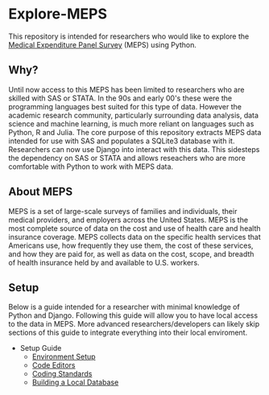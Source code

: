 # Explore-MEPS

This repository is intended for researchers who would like to explore the [Medical Expenditure Panel Survey](https://www.meps.ahrq.gov/mepsweb/index.jsp) (MEPS) using Python.

## Why?

Until now access to this MEPS has been limited to researchers who are skilled with SAS or STATA. In the 90s and early
00's these were the programming languages best suited for this type of data. However the academic research community,
particularly surrounding data analysis, data science and machine learning, is much more reliant on languages such as
Python, R and Julia. The core purpose of this repository extracts MEPS data intended for use with SAS and populates
a SQLite3 database with it. Researchers can now use Django into interact with this data. This sidesteps the
dependency on SAS or STATA and allows reseachers who are more comfortable with Python to work with MEPS data.

## About MEPS

MEPS is a set of large-scale surveys of families and individuals, their medical providers, and employers across
the United States. MEPS is the most complete source of data on the cost and use of health care and health insurance
coverage. MEPS collects data on the specific health services that Americans use, how frequently they use them, the
cost of these services, and how they are paid for, as well as data on the cost, scope, and breadth of health insurance
held by and available to U.S. workers.

## Setup

Below is a guide intended for a researcher with minimal knowledge of Python and Django. Following this guide will allow
you to have local access to the data in MEPS. More advanced researchers/developers can likely skip sections of this guide
to integrate everything into their local enviroment.

- Setup Guide
  - [Environment Setup](setup/environment_setup.md)
  - [Code Editors](setup/code_editor.md)
  - [Coding Standards](setup/coding_standards.md)
  - [Building a Local Database](setup/local_db.md)
